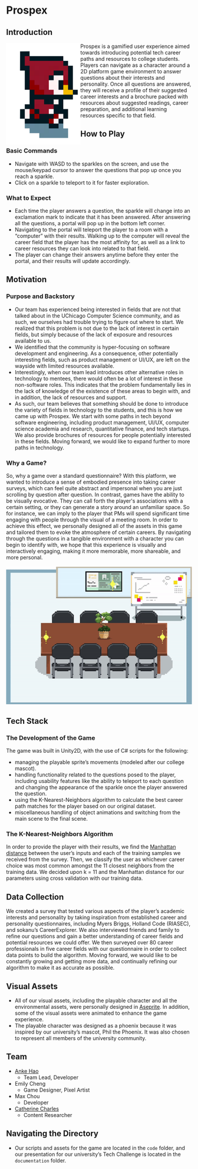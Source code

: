 # Prospex

## Introduction

<img align="left" src="https://github.com/anke-hao/tech-challenge/blob/main/documentation/big%20phil.png" width="40%" height="40%">
Prospex is a gamified user experience aimed towards introducing potential tech career paths and resources to college students. Players can navigate as a character around a 2D platform game environment to answer questions about their interests and personality. Once all questions are answered, they will receive a profile of their suggested career interests and a brochure packed with resources about suggested readings, career preparation, and additional learning resources specific to that field.

## How to Play
### Basic Commands
- Navigate with WASD to the sparkles on the screen, and use the mouse/keypad cursor to answer the questions that pop up once you reach a sparkle.
- Click on a sparkle to teleport to it for faster exploration.
### What to Expect
- Each time the player answers a question, the sparkle will change into an exclamation mark to indicate that it has been answered. After answering all the questions, a portal will pop up in the bottom left corner. 
- Navigating to the portal will teleport the player to a room with a “computer” with their results. Walking up to the computer will reveal the career field that the player has the most affinity for, as well as a link to career resources they can look into related to that field.
- The player can change their answers anytime before they enter the portal, and their results will update accordingly.

## Motivation
### Purpose and Backstory
- Our team has experienced being interested in fields that are not that talked about in the UChicago Computer Science community, and as such, we ourselves had trouble trying to figure out where to start. We realized that this problem is not due to the lack of interest in certain fields, but simply because of the lack of exposure and resources available to us. 
- We identified that the community is hyper-focusing on software development and engineering. As a consequence, other potentially interesting fields, such as product management or UI/UX, are left on the wayside with limited resources available.
- Interestingly, when our team lead introduces other alternative roles in technology to mentees, there would often be a lot of interest in these non-software roles. This indicates that the problem fundamentally lies in the lack of knowledge of the existence of these areas to begin with, and in addition, the lack of resources and support.
- As such, our team believes that something should be done to introduce the variety of fields in technology to the students, and this is how we came up with Prospex. We start with some paths in tech beyond software engineering, including product management, UI/UX, computer science academia and research, quantitative finance, and tech startups. We also provide brochures of resources for people potentially interested in these fields. Moving forward, we would like to expand further to more paths in technology.

### Why a Game?
So, why a game over a standard questionnaire? With this platform, we wanted to introduce a sense of embodied presence into taking career surveys, which can feel quite abstract and impersonal when you are just scrolling by question after question. In contrast, games have the ability to be visually evocative. They can call forth the player's associations with a certain setting, or they can generate a story around an unfamiliar space. So for instance, we can imply to the player that PMs will spend significant time engaging with people through the visual of a meeting room. In order to achieve this effect, we personally designed all of the assets in this game and tailored them to evoke the atmosphere of certain careers. By navigating through the questions in a tangible environment with a character you can begin to identify with, we hope that this experience is visually and interactively engaging, making it more memorable, more shareable, and more personal.
<p align="center">
  <img src="https://github.com/anke-hao/tech-challenge/blob/main/documentation/pm%20rm.gif"/>
</p>

## Tech Stack
### The Development of the Game
The game was built in Unity2D, with the use of C# scripts for the following:
- managing the playable sprite’s movements (modeled after our college mascot).
- handling functionality related to the questions posed to the player, including usability features like the ability to teleport to each question and changing the appearance of the sparkle once the player answered the question.
- using the K-Nearest-Neighbors algorithm to calculate the best career path matches for the player based on our original dataset.
- miscellaneous handling of object animations and switching from the main scene to the final scene.
### The K-Nearest-Neighbors Algorithm
In order to provide the player with their results, we find the [Manhattan distance](https://xlinux.nist.gov/dads/HTML/manhattanDistance.html) between the user’s inputs and each of the training samples we received from the survey. Then, we classify the user as whichever career choice was most common amongst the 11 closest neighbors from the training data. We decided upon k = 11 and the Manhattan distance for our parameters using cross validation with our training data. 

## Data Collection
We created a survey that tested various aspects of the player’s academic interests and personality by taking inspiration from established career and personality questionnaires, including Myers Briggs, Holland Code (RIASEC), and sokanu’s CareerExplorer. We also interviewed friends and family to refine our questions and gain a better understanding of career fields and potential resources we could offer. We then surveyed over 80 career professionals in five career fields with our questionnaire in order to collect data points to build the algorithm. Moving forward, we would like to be constantly growing and getting more data, and continually refining our algorithm to make it as accurate as possible.

## Visual Assets
- All of our visual assets, including the playable character and all the environmental assets, were personally designed in [Aseprite](https://www.aseprite.org/). In addition, some of the visual assets were animated to enhance the game experience.
- The playable character was designed as a phoenix because it was inspired by our university’s mascot, Phil the Phoenix. It was also chosen to represent all members of the university community.

## Team
- [Anke Hao](http://anke-hao.github.io/)
  - Team Lead, Developer
- Emily Cheng
  - Game Designer, Pixel Artist
- Max Chou
  - Developer
- [Catherine Charles](https://github.com/cathcharles108)
  - Content Researcher

## Navigating the Directory
- Our scripts and assets for the game are located in the `code` folder, and our presentation for our university’s Tech Challenge is located in the `documentation` folder.
